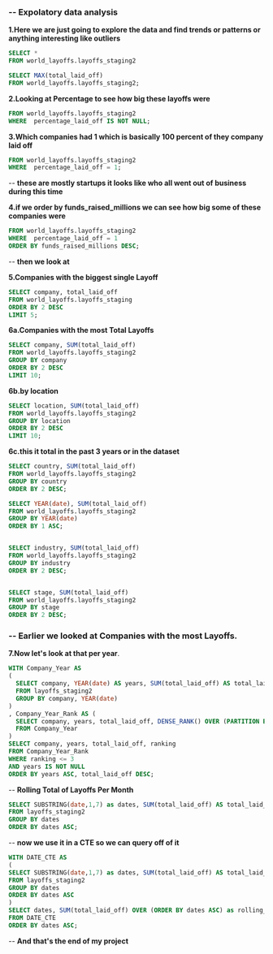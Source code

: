 ### -- Expolatory data analysis

 **1.Here we are just going to explore the data and find trends or patterns or anything interesting like outliers**

```sql
SELECT * 
FROM world_layoffs.layoffs_staging2

SELECT MAX(total_laid_off)
FROM world_layoffs.layoffs_staging2;
```

 **2.Looking at Percentage to see how big these layoffs were**
```sql SELECT MAX(percentage_laid_off),  MIN(percentage_laid_off)
FROM world_layoffs.layoffs_staging2
WHERE  percentage_laid_off IS NOT NULL;
```
**3.Which companies had 1 which is basically 100 percent of they company laid off**
```sql SELECT *
FROM world_layoffs.layoffs_staging2
WHERE  percentage_laid_off = 1;
```
-- **these are mostly startups it looks like who all went out of business during this time**

**4.if we order by funds_raised_millions we can see how big some of these companies were**
```sql SELECT *
FROM world_layoffs.layoffs_staging2
WHERE  percentage_laid_off = 1
ORDER BY funds_raised_millions DESC;
```


-- **then we look at**



 **5.Companies with the biggest single Layoff**
```sql
SELECT company, total_laid_off
FROM world_layoffs.layoffs_staging
ORDER BY 2 DESC
LIMIT 5;
```

**6a.Companies with the most Total Layoffs**
```sql
SELECT company, SUM(total_laid_off)
FROM world_layoffs.layoffs_staging2
GROUP BY company
ORDER BY 2 DESC
LIMIT 10;
```


**6b.by location**
```sql
SELECT location, SUM(total_laid_off)
FROM world_layoffs.layoffs_staging2
GROUP BY location
ORDER BY 2 DESC
LIMIT 10;
```
 **6c.this it total in the past 3 years or in the dataset**
```sql
SELECT country, SUM(total_laid_off)
FROM world_layoffs.layoffs_staging2
GROUP BY country
ORDER BY 2 DESC;

SELECT YEAR(date), SUM(total_laid_off)
FROM world_layoffs.layoffs_staging2
GROUP BY YEAR(date)
ORDER BY 1 ASC;


SELECT industry, SUM(total_laid_off)
FROM world_layoffs.layoffs_staging2
GROUP BY industry
ORDER BY 2 DESC;


SELECT stage, SUM(total_laid_off)
FROM world_layoffs.layoffs_staging2
GROUP BY stage
ORDER BY 2 DESC;
```




### -- Earlier we looked at Companies with the most Layoffs. 
**7.Now let's look at that per year**.

```sql
WITH Company_Year AS 
(
  SELECT company, YEAR(date) AS years, SUM(total_laid_off) AS total_laid_off
  FROM layoffs_staging2
  GROUP BY company, YEAR(date)
)
, Company_Year_Rank AS (
  SELECT company, years, total_laid_off, DENSE_RANK() OVER (PARTITION BY years ORDER BY total_laid_off DESC) AS ranking
  FROM Company_Year
)
SELECT company, years, total_laid_off, ranking
FROM Company_Year_Rank
WHERE ranking <= 3
AND years IS NOT NULL
ORDER BY years ASC, total_laid_off DESC;
```



-- **Rolling Total of Layoffs Per Month**
```sql
SELECT SUBSTRING(date,1,7) as dates, SUM(total_laid_off) AS total_laid_off
FROM layoffs_staging2
GROUP BY dates
ORDER BY dates ASC;
```
-- **now we use it in a CTE so we can query off of it**
```sql
WITH DATE_CTE AS 
(
SELECT SUBSTRING(date,1,7) as dates, SUM(total_laid_off) AS total_laid_off
FROM layoffs_staging2
GROUP BY dates
ORDER BY dates ASC
)
SELECT dates, SUM(total_laid_off) OVER (ORDER BY dates ASC) as rolling_total_layoffs
FROM DATE_CTE
ORDER BY dates ASC;
```

-- **And that's the end of my project**
